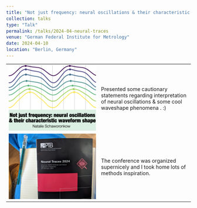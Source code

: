 ```yaml
---
title: "Not just frequency: neural oscillations & their characteristic waveform shape"
collection: talks
type: "Talk"
permalink: /talks/2024-04-neural-traces
venue: "German Federal Institute for Metrology"
date: 2024-04-10
location: "Berlin, Germany"
---
```



<table style="width: 100%; border-collapse: collapse;">
  <tr>
    <!-- Image cell -->
    <td style="text-align: center; vertical-align: middle; width: 50%;">
      <img src="../images/2024_talk_neural_traces.png" alt="" style="max-width: 100%; height: auto;">
    </td>
    <!-- Text cell -->
    <td style="text-align: left; vertical-align: middle; width: 50%;">
      Presented some cautionary statements regarding interpretation of neural oscillations & some cool waveshape phenomena . :)
    </td>
    </tr>
    <tr>
    <td style="text-align: center; vertical-align: middle; width: 50%;">
      <img src="../images/2024_talk_neural_traces2.jpg" alt="" style="max-width: 100%; height: auto;">
    </td>   
    <td style="text-align: left; vertical-align: middle; width: 50%;">
    The conference was organized supernicely and I took home lots of methods inspiration.
    </td> 
  </tr>
</table>
